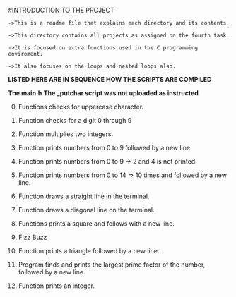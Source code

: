 #INTRODUCTION TO THE PROJECT

    ->This is a readme file that explains each directory and its contents.
    
    ->This directory contains all projects as assigned on the fourth task.
    
    ->It is focused on extra functions used in the C programming enviroment.
    
    ->It also focuses on the loops and nested loops also.

**LISTED HERE ARE IN SEQUENCE HOW THE SCRIPTS ARE COMPILED**

**The main.h**
**The _putchar script was not uploaded as instructed**

0. Functions checks for uppercase character.

1. Function checks for a digit 0 through 9

2. Function multiplies two integers.

3. Function prints numbers from 0 to 9 followed by a new line.

4. Function prints numbers from 0 to 9 -> 2 and 4 is not printed.

5. Function prints numbers from 0 to 14 => 10 times and followed by a new line.

6. Function draws a straight line in the terminal.

7. Function draws a diagonal line on the terminal.

8. Functions prints a square and follows with a new line.

9. Fizz Buzz

10. Function prints a triangle followed by a new line.

100. Program finds and prints the largest prime factor of the number, followed by a new line.

101. Function prints an integer.
